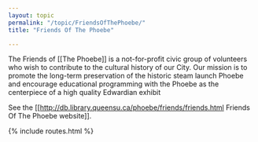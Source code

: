 ```yaml
---
layout: topic
permalink: "/topic/FriendsOfThePhoebe/"
title: "Friends Of The Phoebe"

---
```


The Friends of [[The Phoebe]] is a not-for-profit civic group of volunteers who wish to contribute to the cultural history of our City. Our mission is to promote the long-term preservation of the historic steam launch Phoebe and encourage educational programming with the Phoebe as the centerpiece of a high quality Edwardian exhibit

See the [[http://db.library.queensu.ca/phoebe/friends/friends.html Friends Of The Phoebe website]].

{% include routes.html %}
